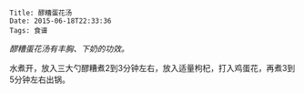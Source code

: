     Title: 醪糟蛋花汤
    Date: 2015-06-18T22:33:36
    Tags: 食谱

_醪糟蛋花汤有丰胸、下奶的功效。_

<!-- more -->

水煮开，放入三大勺醪糟煮2到3分钟左右，放入适量枸杞，打入鸡蛋花，再煮3到5分钟左右出锅。
